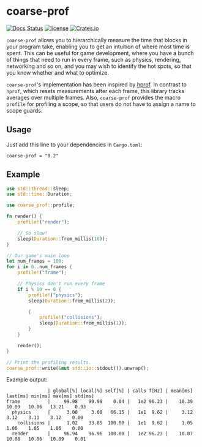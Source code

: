 # coarse-prof
[![Docs Status](https://docs.rs/coarse-prof/badge.svg)](https://docs.rs/coarse-prof)
[![license](http://img.shields.io/badge/license-MIT-blue.svg)](https://github.com/leod/coarse-prof/blob/master/LICENSE)
[![Crates.io](https://img.shields.io/crates/v/coarse-prof.svg)](https://crates.io/crates/coarse-prof)

`coarse-prof` allows you to hierarchically measure the time that blocks in
your program take, enabling you to get an intuition of where most time is
spent. This can be useful for game development, where you have a bunch of
things that need to run in every frame, such as physics, rendering,
networking and so on, and you may wish to identify the hot spots, so that
you know whether and what to optimize.

`coarse-prof`'s implementation has been inspired by
[hprof](https://github.com/cmr/hprof).
In contrast to `hprof`, which resets measurements after each frame, this
library tracks averages over multiple frames. Also, `coarse-prof` provides
the macro `profile` for profiling a scope, so that users do not have to assign a
name to scope guards.

## Usage
Just add this line to your dependencies in `Cargo.toml`:
```
coarse-prof = "0.2"
```

## Example

```rust
use std::thread::sleep;
use std::time::Duration;

use coarse_prof::profile;

fn render() {
    profile!("render");

    // So slow!
    sleep(Duration::from_millis(10));
}

// Our game's main loop
let num_frames = 100;
for i in 0..num_frames {
    profile!("frame");

    // Physics don't run every frame
    if i % 10 == 0 {
        profile!("physics");
        sleep(Duration::from_millis(2));

        {
            profile!("collisions");
            sleep(Duration::from_millis(1));
        }
    }

    render();
}

// Print the profiling results.
coarse_prof::write(&mut std::io::stdout()).unwrap();
```

Example output:
```
               | global[%] local[%] self[%] | calls f[Hz] | mean[ms] last[ms] min[ms] max[ms] std[ms]
frame          |     99.98    99.98    0.04 |   1e2 96.23 |    10.39    10.09   10.06   13.21    0.93
  physics      |      3.00     3.00   66.15 |   1e1  9.62 |     3.12     3.12    3.11    3.12    0.00
    collisions |      1.02    33.85  100.00 |   1e1  9.62 |     1.05     1.06    1.05    1.06    0.00
  render       |     96.94    96.96  100.00 |   1e2 96.23 |    10.07    10.08   10.06   10.09    0.01
```
